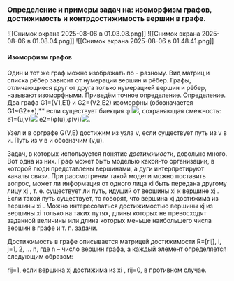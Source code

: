 ### Определение и примеры задач на: изоморфизм графов, достижимость и контрдостижимость вершин в графе.

![[Снимок экрана 2025-08-06 в 01.03.08.png]]
![[Снимок экрана 2025-08-06 в 01.08.04.png]]
![[Снимок экрана 2025-08-06 в 01.48.41.png]]

#### Изоморфизм графов
Один и тот же граф можно изображать по - разному. Вид матриц и списка рёбер зависит от нумерации вершин и рёбер. Графы, отличающиеся друг от друга только нумерацией вершин и рёбер, называют изоморфными. Приведём точное определение.
Определение. Два графа G1=(V1,E1) и G2=(V2,E2) изоморфны (обозначается G1~G2**),** если существует биекция φ:![](https://studfile.net/html/2706/383/html_P5zcNfcftk.HClG/img-VOudUG.png), сохраняющая смежность: e1=(u,v)![](https://studfile.net/html/2706/383/html_P5zcNfcftk.HClG/img-hGR_x4.png) e2=(φ(u),φ(v))![](https://studfile.net/html/2706/383/html_P5zcNfcftk.HClG/img-u5nQDK.png).

Узел и в орграфе G(V,E) достижим из узла v, если существует путь из v в и. Путь из v в и обозначим (v,u).

Задач, в которых используется понятие _достижимости_, довольно много. Вот одна из них. Граф может быть моделью какой-то организации, в которой люди представлены вершинами, а дуги интерпретируют каналы связи. При рассмотрении такой модели можно поставить вопрос, может ли информация от одного лица хi быть передана другому лицу хj , т. е. существует ли путь, идущий от вершины хi к вершине хj . Если такой путь существует, то говорят, что вершина хj достижима из вершины хi . Можно интересоваться достижимостью вершины хj из вершины хi только на таких путях, длины которых не превосходят заданной величины или длина которых меньше наибольшего числа вершин в графе и т. п. задачи.

Достижимость в графе описывается матрицей достижимости R=[rij], i, j=1, 2, ... n, где n – число вершин графа, а каждый элемент определяется следующим образом:

rij=1, если вершина хj достижима из хi ,
rij=0, в противном случае.